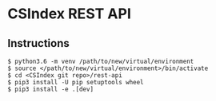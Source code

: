 # CSIndex REST API

## Instructions
```
$ python3.6 -m venv /path/to/new/virtual/environment
$ source </path/to/new/virtual/environment>/bin/activate
$ cd <CSIndex git repo>/rest-api
$ pip3 install -U pip setuptools wheel
$ pip3 install -e .[dev]
```
